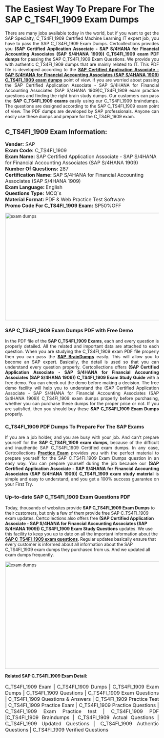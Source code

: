 <h1>The Easiest Way To Prepare For The SAP C_TS4FI_1909 Exam Dumps</h1> <p style="text-align:justify">There are many jobs available today in the world, but if you want to get the SAP Specialty, C_TS4FI_1909 Certified Machine Learning IT expert job, you have to pass the SAP C_TS4FI_1909 Exam Dumps. Certcollections provides you <strong>(SAP Certified Application Associate - SAP S/4HANA for Financial Accounting Associates (SAP S/4HANA 1909)) C_TS4FI_1909 exam PDF dumps</strong> for passing the SAP C_TS4FI_1909 Exam Questions. We provide you with authentic C_TS4FI_1909 dumps that are mainly related to IT. This PDF file is developed according to the <a href="https://www.certsofficial.com/sap/c_ts4fi_1909-questions"><strong>SAP Certified Application Associate - SAP S/4HANA for Financial Accounting Associates (SAP S/4HANA 1909) C_TS4FI_1909 exam dumps</strong></a> point of view. If you are worried about passing the SAP Certified Application Associate - SAP S/4HANA for Financial Accounting Associates (SAP S/4HANA 1909)C_TS4FI_1909 exam practice questions and finding the right brain study dumps. Our customers can pass the <strong>SAP C_TS4FI_1909 exams </strong>easily using our C_TS4FI_1909 braindumps. The questions are designed according to the SAP C_TS4FI_1909 exam point of view. The PDF dumps are developed by SAP professionals. Anyone can easily use these dumps and prepare for the C_TS4FI_1909 exam.</p> <h2><strong>C_TS4FI_1909 Exam Information:</strong></h2> <p><span style="font-size:16px"><strong>Vender:</strong> SAP<br /> <strong>Exam Code:</strong> C_TS4FI_1909<br /> <strong>Exam Name:</strong> SAP Certified Application Associate - SAP S/4HANA for Financial Accounting Associates (SAP S/4HANA 1909)<br /> <strong>Number Of Questions:</strong> 287<br /> <strong>Certification Name:</strong> SAP S/4HANA for Financial Accounting Associates (SAP S/4HANA 1909)<br /> <strong>Exam Language: </strong>English<br /> <strong>Questions Type:</strong> MCQ`s<br /> <strong>Material Format: </strong>PDF & Web Practice Test Software<br /> <strong>Promo Code For C_TS4FI_1909 Exam:</strong> SP50%OFF</span></p> <p><a href="https://www.certsofficial.com/sap/c_ts4fi_1909-questions" rel="no-follow"><img alt="exam dumps" src="https://www.certcollections.com/uploads/content/certsofficial.jpg" style="height:350px; width:750px" /></a></p> <h3><strong>SAP C_TS4FI_1909 Exam Dumps PDF with Free Demo</strong></h3> <p style="text-align:justify">In the PDF file of the <strong>SAP C_TS4FI_1909 Exams</strong>, each and every question is properly detailed. All the related and important data are attached to each question. When you are studying the C_TS4FI_1909 exam PDF file properly then you can pass the <a href="https://www.certsofficial.com/sap-dumps"><strong>SAP BrainDumps</strong></a> easily. This will allow you to become an SAP expert. Basically, the detail is used so that you can understand every question properly. Certcollections offers <strong>(SAP Certified Application Associate - SAP S/4HANA for Financial Accounting Associates (SAP S/4HANA 1909)) C_TS4FI_1909 Exam Study Guide</strong> with a free demo. You can check out the demo before making a decision. The free demo facility will help you to understand the (SAP Certified Application Associate - SAP S/4HANA for Financial Accounting Associates (SAP S/4HANA 1909)) C_TS4FI_1909 exam dumps properly before purchasing, whether you can purchase these dumps for the proper price or not. If you are satisfied, then you should buy these <strong>SAP C_TS4FI_1909 Exam Dumps</strong> properly.</p> <h3><strong>C_TS4FI_1909 PDF Dumps To Prepare For The SAP Exams</strong></h3> <p style="text-align:justify">If you are a job holder, and you are busy with your job. And can't prepare yourself for the <strong>SAP C_TS4FI_1909 exam dumps</strong>, because of the difficult and inauthentic SAP C_TS4FI_1909 Certified exam dumps. In any case, Certcollections <strong><a href="https://www.certsofficial.com/">Practice Exam</a></strong> provides you with the perfect material to prepare yourself for the SAP C_TS4FI_1909 Exam Dumps question in an easy way. You can prepare yourself during the job because our <strong>(SAP Certified Application Associate - SAP S/4HANA for Financial Accounting Associates (SAP S/4HANA 1909)) C_TS4FI_1909 exam study material</strong> is simple and easy to understand, and you get a 100% success guarantee on your First Try.</p> <h3><strong>Up-to-date SAP C_TS4FI_1909 Exam Questions PDF</strong></h3> <p>Today, thousands of websites provide <strong>SAP C_TS4FI_1909 Exam Dumps</strong> to their customers, but only a few of them provide free SAP C_TS4FI_1909 exam updates. Certcollections also offers free <strong>(SAP Certified Application Associate - SAP S/4HANA for Financial Accounting Associates (SAP S/4HANA 1909)) C_TS4FI_1909 Exam Study Questions</strong> updates. We use this facility to keep you up to date on all the important information about the <a href="https://www.certsofficial.com/sap/c_ts4fi_1909-questions"><strong>SAP C_TS4FI_1909 exam questions</strong></a>. Regular updates basically ensure that every customer is informed about all information about the SAP C_TS4FI_1909 exam dumps they purchased from us. And we updated all exam dumps frequently.</p> <p><a href="https://www.certsofficial.com/sap/c_ts4fi_1909-questions"><img alt="exam dumps " src="https://www.certcollections.com/uploads/content/certsofficial2.jpg" style="height:350px; width:750px" /></a></p> <p style="text-align:justify"><span style="font-size:14px"><strong>Related SAP C_TS4FI_1909 Exam Detail:</strong></span><br /> <br /> <span style="font-size:16px">C_TS4FI_1909 Exam | C_TS4FI_1909 Dumps | C_TS4FI_1909 Exam Dumps | C_TS4FI_1909 Questions | C_TS4FI_1909 Exam Questions | C_TS4FI_1909 Questions & Answers | C_TS4FI_1909 Practice Test | C_TS4FI_1909 Practice Exam | C_TS4FI_1909 Practice Questions | C_TS4FI_1909 Exam Practice test | C_TS4FI_1909 PDF |C_TS4FI_1909 Braindumps | C_TS4FI_1909 Actual Questions | C_TS4FI_1909 Updated Questions | C_TS4FI_1909 Authentic Questions | C_TS4FI_1909 Verified Questions</span></p>
